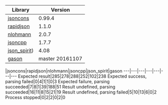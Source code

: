 Library|Version
---|---
[jsoncons](https://github.com/danielaparker/jsoncons)|0.99.4
[rapidjson](https://github.com/miloyip/rapidjson)|1.1.0
[nlohmann](https://github.com/nlohmann/json)|2.0.7
[jsoncpp](https://github.com/open-source-parsers/jsoncpp)|1.7.7
[json_spirit](http://www.codeproject.com/Articles/20027/JSON-Spirit-A-C-JSON-Parser-Generator-Implemented))|4.08
[gason](https://github.com/vivkin/gason)|master 20161107

   |jsoncons|rapidjson|nlohmann|jsoncpp|json_spirit|gason
---|---|---|---|---|---|---
Expected result|285|278|288|252|102|238
Expected success, parsing failed|0|4|1|1|0|3
Expected failure, parsing succeeded|7|8|1|39|188|51
Result undefined, parsing succeeded|16|11|8|15|21|19
Result undefined, parsing failed|5|10|13|6|0|2
Process stopped|0|2|2|0|2|0
